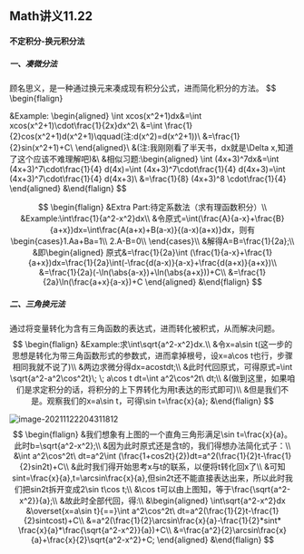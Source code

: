 ## Math讲义11.22

#### 不定积分-换元积分法

##### 一、凑微分法

顾名思义，是一种通过换元来凑成现有积分公式，进而简化积分的方法。
$$
\begin{flalign}

&Example:
\begin{aligned}
\int xcos(x^2+1)dx&=\int xcos(x^2+1)\cdot\frac{1}{2x}dx^2\\
&=\int \frac{1}{2}cos(x^2+1)d(x^2+1)\qquad(注:d(x^2)=d(x^2+1))\\
&=\frac{1}{2}sin(x^2+1)+C\\
\end{aligned}\\
&(注:我刚刚看了半天书，dx就是\Delta x,知道了这个应该不难理解吧)&\\
&相似习题:\begin{aligned}
\int (4x+3)^7dx&=\int (4x+3)^7\cdot\frac{1}{4} d(4x)=\int (4x+3)^7\cdot\frac{1}{4} d(4x+3)=\int (4x+3)^7\cdot\frac{1}{4} d(4x+3)\\
&=\frac{1}{8} (4x+3)^8 \cdot\frac{1}{4}
\end{aligned}
&\end{flalign}
$$

$$
\begin{flalign}
&Extra Part:待定系数法（求有理函数积分）\\
&Example:\int\frac{1}{a^2-x^2}dx\\
&令原式=\int(\frac{A}{a-x}+\frac{B}{a+x})dx=\int\frac{A(a+x)+B(a-x)}{(a-x)(a+x)}dx，则有\begin{cases}1.Aa+Ba=1\\
2.A-B=0\\
\end{cases}\\
&解得A=B=\frac{1}{2a};\\
&即\begin{aligned}
原式&=\frac{1}{2a}\int (\frac{1}{a-x}+\frac{1}{a+x})dx=\frac{1}{2a}\int(-\frac{d(a-x)}{a-x}+\frac{d(a+x)}{a+x})\\
&=\frac{1}{2a}(-\ln(\abs{a-x})+\ln(\abs{a+x}))+C\\
&=\frac{1}{2a}\ln(\frac{a+x}{a-x})+C
\end{aligned}
&\end{flalign}
$$



##### 二、三角换元法

通过将变量转化为含有三角函数的表达式，进而转化被积式，从而解决问题。
$$
\begin{flalign}
&Example:求\int\sqrt{a^2-x^2}dx.\\
&令x=a\sin t(这一步的思想是转化为带三角函数形式的参数式，进而拿掉根号，设x=a\cos t也行，步骤相同我就不说了)\\
&两边求微分得dx=acostdt;\\
&此时代回原式，可得原式=\int \sqrt{a^2-a^2\cos^2t}\; \; a\cos t dt=\int a^2\cos^2t\ dt;\\
&(做到这里，如果咱们是求定积分的话，将积分的上下界转化为用t表达的形式即可)\\
&但是我们不是。观察我们的x=a\sin t，可得\sin t=\frac{x}{a};
&\end{flalign}
$$


![image-20211122204311812](C:\Users\user\AppData\Roaming\Typora\typora-user-images\image-20211122204311812.png)
$$
\begin{flalign}
&我们想象有上图的一个直角三角形满足\sin t=\frac{x}{a}。此时b=\sqrt{a^2-x^2};\\
&因为此时原式还是含t的，我们得想办法简化式子：\\
&\int a^2\cos^2t\ dt=a^2\int (\frac{1+cos2t}{2})dt=a^2(\frac{1}{2}t-\frac{1}{2}sin2t)+C\\
&此时我们得开始思考x与t的联系，以便将t转化回x了\\
&可知sint=\frac{x}{a},t=\arcsin\frac{x}{a},但sin2t还不能直接表达出来，所以此时我们把sin2t拆开变成2\sin t\cos t;\\
&\cos t可以由上图知，等于\frac{\sqrt{a^2-x^2}}{a};\\
&故此时全部代回，得:\\
&\begin{aligned}
\int\sqrt{a^2-x^2}dx &\overset{x=a\sin t}{==}\int a^2\cos^2t\ dt=a^2(\frac{1}{2}t-\frac{1}{2}sintcost)+C\\
&=a^2(\frac{1}{2}\arcsin\frac{x}{a}-\frac{1}{2}*sint*
\frac{x}{a}*\frac{\sqrt{a^2-x^2}}{a})+C\\
&=\frac{a^2}{2}\arcsin\frac{x}{a}+\frac{x}{2}\sqrt{a^2-x^2}+C;
\end{aligned}
&\end{flalign}
$$
